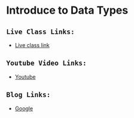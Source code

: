 # Introduce to Data Types

## `Live Class Links:`
* [Live class link](https://drive.google.com/drive/folders/1tpAgbGQCPvqHWcjesTMCT10enY2gnJhC?usp=drive_link)

## `Youtube Video Links:`
* [Youtube](www.youtube.com)

## `Blog Links:`
* [Google](www.google.com)


